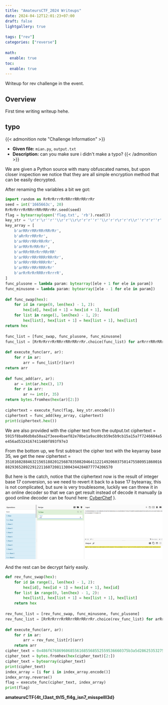 ```yaml
---
title: "AmateursCTF_2024 Writeups"
date: 2024-04-12T12:01:23+07:00
draft: false
lightgallery: true

tags: ["rev"]
categories: ["reverse"]

math:
  enable: true
toc:
  enable: true
---
```


Writeup for rev challenge in the event.

<!--more-->
## Overview
First time writing writeup hehe.

## typo
{{< admonition note "Challenge Information" >}}
* **Given file:** `mian.py`, `output.txt`
* **Description:** can you make sure i didn't make a typo?
{{< /admonition >}}

We are given a Python source with many obfuscated names, but upon closer inspection we notice that they are all simple encryption method that can be easily decrypted.

After renaming the variables a bit we got:

```Python
import random as RrRrRrrrRrRRrrRRrRRrrRr
seed = int('1665663c', 20)
RrRrRrrrRrRRrrRRrRRrrRr.seed(seed)
flag = bytearray(open('flag.txt', 'rb').read())
key_str = '\r'r'\r''r''\\r'r'\\r\r'r'r''r''\\r'r'r\r'r'r\\r''r'r'r''r''\\r'r'\\r\r'r'r''r''\\r'r'rr\r''\r''r''r\\'r'\r''\r''r\\\r'r'r\r''\rr'
key_array = [
    b'arRRrrRRrRRrRRrRr',
    b'aRrRrrRRrRr',
    b'arRRrrRRrRRrRr',
    b'arRRrRrRRrRr',
    b'arRRrRRrRrrRRrRR'
    b'arRRrrRRrRRRrRRrRr',
    b'arRRrrRRrRRRrRr',
    b'arRRrrRRrRRRrRr'
    b'arRrRrRrRRRrrRrrrR',
]
func_plusone = lambda param: bytearray([ele + 1 for ele in param])
func_minusone = lambda param: bytearray([ele - 1 for ele in param])

def func_swap(hex):
    for id in range(0, len(hex) - 1, 2):
        hex[id], hex[id + 1] = hex[id + 1], hex[id]
    for list in range(1, len(hex) - 1, 2):
        hex[list], hex[list + 1] = hex[list + 1], hex[list]
return hex

func_list = [func_swap, func_plusone, func_minusone]
func_list = [RrRrRrrrRrRRrrRRrRRrrRr.choice(func_list) for arRrrrRRrRRrRRRrRrRrrRr in range(128)]

def execute_func(arr, ar):
    for r in ar:
        arr = func_list[r](arr)
return arr

def func_add(arr, ar):
    ar = int(ar.hex(), 17)
    for r in arr:
        ar += int(r, 35)
return bytes.fromhex(hex(ar)[2:])

ciphertext = execute_func(flag, key_str.encode())
ciphertext = func_add(key_array, ciphertext)
print(ciphertext.hex())
```

We are also provided with the cipher text from the output.txt
ciphertext = `5915f8ba06db0a50aa2f3eee4baef82e70be1a9ac80cb59e5b9cb15a15a7f7246604a5e456ad5324167411480f893f97e3`

From the bottom up, we first subtract the cipher text with the keyarray base 35, we get the new ciphertext = `3510160288463215651882012568783508204641122149206037501475580951860016882936528922912211607208113004344284877774206570`

But here is the catch, notice that the ciphertext now is the result of integer base 17 conversion, so we need to revert it back to a base 17 bytearray, this is not complicated, but sure is very troublesome, luckily we can threw it in an online decoder so that we can get result instead of decode it manually (a good online decoder can be found here: [CyberChef](https://gchq.github.io/CyberChef/) ).

<img src="typo_1.png" alt="" width="1000"/>

And the rest can be decrypt fairly easily.

```Python
def rev_func_swap(hex):
    for id in range(1, len(hex) - 1, 2):
        hex[id], hex[id + 1] = hex[id + 1], hex[id]
    for list in range(0, len(hex) - 1, 2):
        hex[list], hex[list + 1] = hex[list + 1], hex[list]
    return hex

rev_func_list = [rev_func_swap, func_minusone, func_plusone]
rev_func_list = [RrRrRrrrRrRRrrRRrRRrrRr.choice(rev_func_list) for arRrrrRRrRRrRRRrRrRrrRr in range(128)]

def execute_func(arr, ar):
    for r in ar:
        arr = rev_func_list[r](arr)
    return arr
cipher_text = 0x486f67686960685561685568552559536660375b3a5d28625353275d676753595c6029275a712858536067602b646167
cipher_text = bytes.fromhex(hex(cipher_text)[2:])
cipher_text = bytearray(cipher_text)
print(cipher_text)
index_array = [i for i in index_array.encode()]
index_array.reverse()
flag = execute_func(cipher_text, index_array)
print(flag)
```

**amateursCTF{4t_l3ast_th15_fl4g_isn7_misspelll3d}**